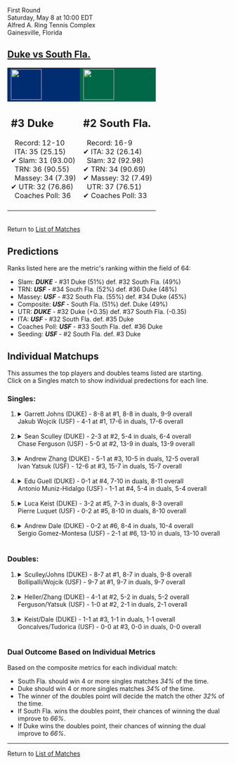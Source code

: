 First Round  
Saturday, May 8 at 10:00 EDT  
Alfred A. Ring Tennis Complex  
Gainesville, Florida  
## [Duke vs South Fla.](https://www.ncaa.com/game/5833371)  

<table><tr style="background-color: #d9d9d9 !important"><td style="background-color: #002D72 !important"><img src="https://www.ncaa.com/sites/default/files/images/logos/schools/d/duke.70.png" width="70" height="70" /></td><td style="background-color: #006747 !important"><img src="https://www.ncaa.com/sites/default/files/images/logos/schools/s/south-fla.70.png" width="70" height="70" /></td></tr><tr>
<td>  

<h2>#3 Duke</h2>  
&nbsp; Record: 12-10<br>  
&nbsp; ITA: 35 (25.15)<br>  
&#10004; Slam: 31 (93.00)<br>  
&nbsp; TRN: 36 (90.55)<br>  
&nbsp; Massey: 34 (7.39)<br>  
&#10004; UTR: 32 (76.86)<br>  
&nbsp; Coaches Poll: 36<br>  
<br>  

</td>
<td>  

<h2>#2 South Fla.</h2>  
&nbsp; Record: 16-9<br>  
&#10004; ITA: 32 (26.14)<br>  
&nbsp; Slam: 32 (92.98)<br>  
&#10004; TRN: 34 (90.69)<br>  
&#10004; Massey: 32 (7.49)<br>  
&nbsp; UTR: 37 (76.51)<br>  
&#10004; Coaches Poll: 33<br>  
<br>  

</td>
</tr></table>  


<br>Return to [List of Matches](../index.md)  

## Predictions  

Ranks listed here are the metric's ranking within the field of 64:  
- Slam: ***DUKE*** - #31 Duke (51%) def. #32 South Fla. (49%)  
- TRN: ***USF*** - #34 South Fla. (52%) def. #36 Duke (48%)  
- Massey: ***USF*** - #32 South Fla. (55%) def. #34 Duke (45%)  
- Composite: ***USF*** - South Fla. (51%) def. Duke (49%)  
- UTR: ***DUKE*** - #32 Duke (+0.35) def. #37 South Fla. (-0.35)  
- ITA: ***USF*** - #32 South Fla. def. #35 Duke  
- Coaches Poll: ***USF*** - #33 South Fla. def. #36 Duke  
- Seeding: ***USF*** - #2 South Fla. def. #3 Duke  

## Individual Matchups  
This assumes the top players and doubles teams listed are starting.  
Click on a Singles match to show individual predections for each line.  

### Singles:  

<ol>
<li><details>
<summary markdown="span">Garrett Johns (DUKE) - 8-8 at #1, 8-8 in duals, 9-9 overall<br>Jakub Wojcik (USF) - 4-1 at #1, 17-6 in duals, 17-6 overall</summary>
<h4>Predictions</h4><ul>
<li>Slam: <b><i>DUKE</i></b> - Johns (56%) def. Wojcik (44%)</li>  
<li>TRN: <b><i>USF</i></b> - Wojcik (67%) def. Johns (33%)</li>  
<li>Massey: <b><i>USF</i></b> - Wojcik (66%) def. Johns (34%)</li>  
<li>UTR: <b><i>DUKE</i></b> - Johns (76%) def. Wojcik (24%)</li>  
<li>ITA: <b><i>USF</i></b> - Wojcik (16.76) def. Johns (9.19)</li>  
</ul>
</details>&nbsp;</li>
<li><details>
<summary markdown="span">Sean Sculley (DUKE) - 2-3 at #2, 5-4 in duals, 6-4 overall<br>Chase Ferguson (USF) - 5-0 at #2, 13-9 in duals, 13-9 overall</summary>
<h4>Predictions</h4><ul>
<li>Slam: <b><i>USF</i></b> - Ferguson (73%) def. Sculley (27%)</li>  
<li>TRN: <b><i>USF</i></b> - Ferguson (56%) def. Sculley (44%)</li>  
<li>Massey: <b><i>USF</i></b> - Ferguson (56%) def. Sculley (44%)</li>  
<li>UTR: <b><i>USF</i></b> - Ferguson (53%) def. Sculley (47%)</li>  
<li>Composite: <b><i>USF</i></b> - Ferguson (60%) def. Sculley (40%)</li>  
<li>ITA: <b><i>USF</i></b> - Ferguson (11.90) def. Sculley (3.41)</li>  
</ul>
</details>&nbsp;</li>
<li><details>
<summary markdown="span">Andrew Zhang (DUKE) - 5-1 at #3, 10-5 in duals, 12-5 overall<br>Ivan Yatsuk (USF) - 12-6 at #3, 15-7 in duals, 15-7 overall</summary>
<h4>Predictions</h4><ul>
<li>Slam: <b><i>USF</i></b> - Yatsuk (50%) def. Zhang (50%)</li>  
<li>TRN: <b><i>USF</i></b> - Yatsuk (56%) def. Zhang (44%)</li>  
<li>Massey: <b><i>DUKE</i></b> - Zhang (51%) def. Yatsuk (49%)</li>  
<li>UTR: <b><i>DUKE</i></b> - Zhang (68%) def. Yatsuk (32%)</li>  
<li>Composite: <b><i>DUKE</i></b> - Zhang (52%) def. Yatsuk (48%)</li>  
<li>ITA: <b><i>DUKE</i></b> - Zhang (3.87) def. Yatsuk (2.48)</li>  
</ul>
</details>&nbsp;</li>
<li><details>
<summary markdown="span">Edu Guell (DUKE) - 0-1 at #4, 7-10 in duals, 8-11 overall<br>Antonio Muniz-Hidalgo (USF) - 1-1 at #4, 5-4 in duals, 5-4 overall</summary>
<h4>Predictions</h4><ul>
<li>Slam: <b><i>DUKE</i></b> - Guell (75%) def. Muniz-Hidalgo (25%)</li>  
<li>TRN: <b><i>DUKE</i></b> - Guell (59%) def. Muniz-Hidalgo (41%)</li>  
<li>Massey: <b><i>DUKE</i></b> - Guell (53%) def. Muniz-Hidalgo (47%)</li>  
<li>UTR: <b><i>USF</i></b> - Muniz-Hidalgo (66%) def. Guell (34%)</li>  
<li>Composite: <b><i>DUKE</i></b> - Guell (54%) def. Muniz-Hidalgo (46%)</li>  
<li>ITA: <b><i>DUKE</i></b> - Guell (4.04) def. Muniz-Hidalgo (1.67)</li>  
</ul>
</details>&nbsp;</li>
<li><details>
<summary markdown="span">Luca Keist (DUKE) - 3-2 at #5, 7-3 in duals, 8-3 overall<br>Pierre Luquet (USF) - 0-2 at #5, 8-10 in duals, 8-10 overall</summary>
<h4>Predictions</h4><ul>
<li>Slam: <b><i>DUKE</i></b> - Keist (62%) def. Luquet (38%)</li>  
<li>TRN: <b><i>DUKE</i></b> - Keist (72%) def. Luquet (28%)</li>  
<li>Massey: <b><i>DUKE</i></b> - Keist (69%) def. Luquet (31%)</li>  
<li>UTR: <b><i>USF</i></b> - Luquet (68%) def. Keist (32%)</li>  
<li>Composite: <b><i>DUKE</i></b> - Keist (58%) def. Luquet (42%)</li>  
<li>ITA: <b><i>DUKE</i></b> - Keist (3.16) def. Luquet (1.56)</li>  
</ul>
</details>&nbsp;</li>
<li><details>
<summary markdown="span">Andrew Dale (DUKE) - 0-2 at #6, 8-4 in duals, 10-4 overall<br>Sergio Gomez-Montesa (USF) - 2-1 at #6, 13-10 in duals, 13-10 overall</summary>
<h4>Predictions</h4><ul>
<li>Slam: <b><i>DUKE</i></b> - Dale (53%) def. Gomez-Montesa (47%)</li>  
<li>TRN: <b><i>USF</i></b> - Gomez-Montesa (58%) def. Dale (42%)</li>  
<li>Massey: <b><i>USF</i></b> - Gomez-Montesa (59%) def. Dale (41%)</li>  
<li>UTR: <b><i>DUKE</i></b> - Dale (54%) def. Gomez-Montesa (46%)</li>  
<li>Composite: <b><i>USF</i></b> - Gomez-Montesa (53%) def. Dale (47%)</li>  
<li>ITA: <b><i>DUKE</i></b> - Dale (2.29) def. Gomez-Montesa (1.78)</li>  
</ul>
</details>&nbsp;</li>
</ol>

### Doubles:  

<ol>
<li><details>
<summary markdown="span">Sculley/Johns (DUKE) - 8-7 at #1, 8-7 in duals, 9-8 overall<br>Bollipalli/Wojcik (USF) - 9-7 at #1, 9-7 in duals, 9-7 overall</summary>
<br>Sorry, we don't have any metrics for this match
</details>&nbsp;</li>
<li><details>
<summary markdown="span">Heller/Zhang (DUKE) - 4-1 at #2, 5-2 in duals, 5-2 overall<br>Ferguson/Yatsuk (USF) - 1-0 at #2, 2-1 in duals, 2-1 overall</summary>
<br>Sorry, we don't have any metrics for this match
</details>&nbsp;</li>
<li><details>
<summary markdown="span">Keist/Dale (DUKE) - 1-1 at #3, 1-1 in duals, 1-1 overall<br>Goncalves/Tudorica (USF) - 0-0 at #3, 0-0 in duals, 0-0 overall</summary>
<br>Sorry, we don't have any metrics for this match
</details>&nbsp;</li>
</ol>

### Dual Outcome Based on Individual Metrics  
  
Based on the composite metrics for each individual match:  
- South Fla. should win 4 or more singles matches _34%_ of the time.  
- Duke should win 4 or more singles matches _34%_ of the time.  
- The winner of the doubles point will decide the match the other _32%_ of the time.  
- If South Fla. wins the doubles point, their chances of winning the dual improve to _66%_.  
- If Duke wins the doubles point, their chances of winning the dual improve to _66%_.  
  
------

Return to [List of Matches](../index.md)  
